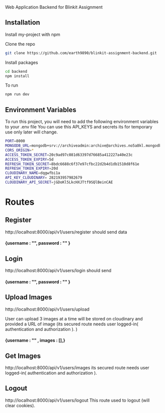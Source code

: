 Web Application Backend for Blinkit Assignment 
## Installation

Install my-project with npm


Clone the repo
```bash
git clone https://github.com/earth9890/blinkit-assignment-backend.git
```


Install packages
```bash
cd backend
npm install
```

To run 

```bash
npm run dev
```



    
## Environment Variables

To run this project, you will need to add the following environment variables to your .env file
You can use this API_KEYS and secrets its for temporary use only later will change.

```bash
PORT=8000
MONGODB_URL=mongodb+srv://archiveadmin:archive@archives.no5a8kl.mongodb.net
CORS_ORIGIN=*
ACCESS_TOKEN_SECRET=20c9ad97c081d63397d76685a412227a40e23c
ACCESS_TOKEN_EXPIRY=5d
REFRESH_TOKEN_SECRET=8bdc6688c6f37e97cfbc22d2b4d1db1510d8f61e
REFRESH_TOKEN_EXPIRY=20d
CLOUDINARY_NAME=dqgwfbi1a
API_KEY_CLOUDINARY= 282193957982679
CLOUDINARY_API_SECRET=jGDoKl5LkcHXJTtf9SQlBeinCAE
```




# Routes ##


## Register
http://localhost:8000/api/v1/users/register should send data 
#### {username :  "", password : "" } 

## Login
http://localhost:8000/api/v1/users/login should send 
#### {username :  "", password : "" } 

## Upload Images 
http://localhost:8000/api/v1/users/upload

User can upload 3 images at a time will be stored on cloudinary and provided a URL of image (its secured route needs user logged-in( authentication and authorization ).
)

#### {username : "" , images : [],}


## Get Images
http://localhost:8000/api/v1/users/images its secured route needs user logged-in( authentication and authorization ).

## Logout
http://localhost:8000/api/v1/users/logout This route used to logout (will clear cookies).










